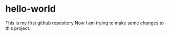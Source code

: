 # hello-world
This is my first github repository
Now I am trying to make some changes to this project.
